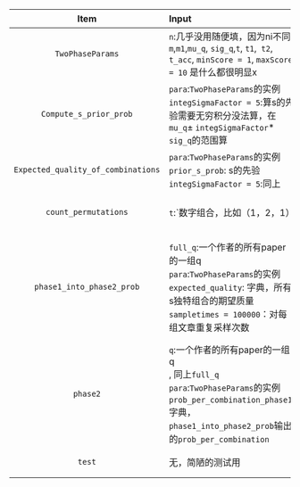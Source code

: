 | Item | Input  |	Output | 功能/注释   |
|:--------:|:--------|:--------:|:--------:|
| `TwoPhaseParams`| `n`:几乎没用随便填，因为ni不同 <br> `m`,`m1`,`mu_q`, `sig_q`,`t`, `t1`,` t2`, `t_acc`, `minScore = 1`, `maxScore = 10` 是什么都很明显x | N/A | 存参数的类|
| `Compute_s_prior_prob`| `para`:`TwoPhaseParams`的实例<br> `integSigmaFactor = 5`:算s的先验需要无穷积分没法算，在`mu_q`± `integSigmaFactor`* `sig_q`的范围算|`prior_s_prob`：字典，`prior_s_prob[(1,2,3)]` = 取到(1,2,3)的概率 |算长度为`para.m`的所有独特s的先验概率|
| `Expected_quality_of_combinations`| `para`:`TwoPhaseParams`的实例<br> `prior_s_prob`: s的先验 <br>`integSigmaFactor = 5`:同上|`expected_quality`:字典<br>`expected_quality[1,2,3]`= 得分1，2，3时质量的期望 |算长度为`para.m`的所有s独特组合的期望质量|
| `count_permutations`| `t`:`数字组合，比如（1，2，1）|`total_permutations`:独特的排列数量，`count_permutations[(1,2,1)]`=3 |算重复的排列数|
| `phase1_into_phase2_prob`| `full_q`:一个作者的所有paper的一组q<br> `para`:`TwoPhaseParams`的实例 <br> `expected_quality`: 字典，所有s独特组合的期望质量<br>`sampletimes = 100000`：对每组文章重复采样次数|`prob_into_phase2`:ndarray,这组q每篇paper进入phase2的概率<br>`prob_per_combination`:这组q的前ceil(n/2)篇paper抽到每种组合的概率,假设len(q)=9, m=3，`prob_per_combination[(1,2,3)]`= `[0.1,0.1,0.1,0.1,0.1]`是这组q在phase1抽到（1，2，3）的概率 |概率的计算方式是进入phase2的数量/重复采样次数|
| `phase2`| `q`:一个作者的所有paper的一组q<br> , 同上`full_q`<br>`para`:`TwoPhaseParams`的实例 <br> `prob_per_combination_phase1`: 字典，`phase1_into_phase2_prob`输出的`prob_per_combination`|`q_acc_probability`:ndarray, 输入的这组q被接受的概率 |写的时候q分成了上半和下半, 上半算法是对于每个phase1的组合`p1_combination`，每个phase2的组合`combination` 概率相乘，再乘组合数`count_permutations(tuple(combination))`<br> 下半的概率就是P(s=t|q) 然后再把上半下半concat到一起 |
| `test`|无，简陋的测试用 |无，建议print | 直接call就可以简单测试，这里简陋的假设每个n_i是一样的 |